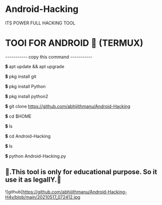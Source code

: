 # Android-Hacking
ITS POWER FULL HACKING TOOL

# TOOl FOR ANDROID 📱 (TERMUX)
----------- copy this command -----------

💲 apt update && apt upgrade

💲 pkg install git

💲 pkg install Python

💲 pkg install python2

💲 git clone https://github.com/abhijithmanu/Android-Hacking

💲 cd $HOME

💲 ls

💲 cd Android-Hacking

💲 ls

💲 python Android-Hacking.py

👾.This tool is only for educational purpose. So it use it as legallY.👾 
--------------------------------------------------------------------------
![github]https://github.com/abhijithmanu/Android-Hacking-H4v/blob/main/20210517_072412.jpg
